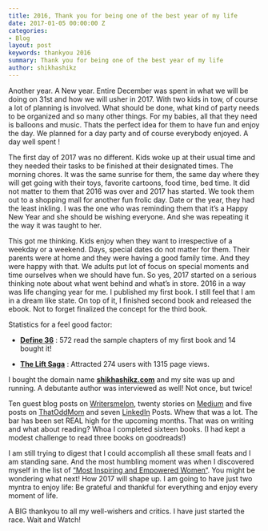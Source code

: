 ```yaml
---
title: 2016, Thank you for being one of the best year of my life
date: 2017-01-05 00:00:00 Z
categories:
- Blog
layout: post
keywords: thankyou 2016
summary: Thank you for being one of the best year of my life
author: shikhashikz
---
```


Another year. A New year. Entire December was spent in what we will be doing on 31st and how we will usher in 2017. With two kids in tow, of course a lot of planning is involved. What should be done, what kind of party needs to be organized and so many other things. For my babies, all that they need is balloons and music. Thats the perfect idea for them to have fun and enjoy the day. We planned for a day party and of course everybody enjoyed. A day well spent !

The first day of 2017 was no different. Kids woke up at their usual time and they needed their tasks to be finished at their designated times. The morning chores. It was the same sunrise for them, the same day where they will get going with their toys, favorite cartoons, food time, bed time. It did not matter to them that 2016 was over and 2017 has started. We took them out to a shopping mall for another fun frolic day. Date or the year, they had the least inkling. I was the one who was reminding them that it’s a Happy New Year and she should be wishing everyone. And she was repeating it the way it was taught to her.

This got me thinking. Kids enjoy when they want to irrespective of a weekday or a weekend. Days, special dates do not matter for them. Their parents were at home and they were having a good family time. And they were happy with that. We adults put lot of focus on special moments and time ourselves when we should have fun. So yes, 2017 started on a serious thinking note about what went behind and what’s in store. 2016 in a way was life changing year for me. I published my first book. I still feel that I am in a dream like state. On top of it, I finished second book and released the ebook. Not to forget finalized the concept for the third book. 

Statistics for a feel good factor:

- **[Define 36](http://shikhashikz.in/book/define-36-twice-of-18.html)** : 572 read the sample chapters of my first book and 14 bought it!

- **[The Lift Saga](http://shikhashikz.in/book/the-lift-saga.html)** : Attracted 274 users with 1315 page views.


I bought the domain name **[shikhashikz.com](shikhashikz.com)** and my site was up and running. A debutante author was interviewed as well! Not once, but twice!

Ten guest blog posts on [Writersmelon](http://writersmelon.com), twenty stories on [Medium](https://medium.com/@Shikhashikz) and five posts on [ThatOddMom](https://thatoddmom.com/@Shikhashikz) and seven [LinkedIn](https://www.linkedin.com/in/shikha) Posts. Whew that was a lot. The bar has been set REAL high for the upcoming months. That was on writing and what about reading? Whoa I completed sixteen books. (I had kept a modest challenge to read three books on goodreads!)

I am still trying to digest that I could accomplish all these small feats and I am standing sane. And the most humbling moment was when I discovered myself in the list of [“Most Inspiring and Empowered Women“](http://linkis.com/wordpress.com/3O5IN). You might be wondering what next! How 2017 will shape up. I am going to have just two myntra to enjoy life: 
Be grateful and thankful for everything and enjoy every moment of life.

A BIG thankyou to all my well-wishers and critics. I have just started the race. Wait and Watch!